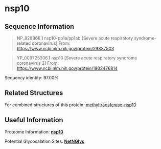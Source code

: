 # nsp10
## Sequence Information

>NP_828868.1 nsp10-pp1a/pp1ab [Severe acute respiratory syndrome-related coronavirus]
From: https://www.ncbi.nlm.nih.gov/protein/29837503

>YP_009725306.1 nsp10 [Severe acute respiratory syndrome coronavirus 2]
From: https://www.ncbi.nlm.nih.gov/protein/1802476814

Sequency identity: 97.00%

## Related Structures
For combined structures of this protein: [methyltransferase-nsp10](https://github.com/thorn-lab/coronavirus_structural_task_force/tree/master/pdb/methyltransferase-nsp10)

## Useful Information
Proteome Information: [**nsp10**](https://github.com/thorn-lab/coronavirus_structural_task_force/blob/master/pdb/nsp10/proteome_information.txt)

Potential Glycosalation Sites: [**NetNGlyc**](https://github.com/thorn-lab/coronavirus_structural_task_force/blob/master/pdb/nsp10/NetNGlyc_nsp10) 

